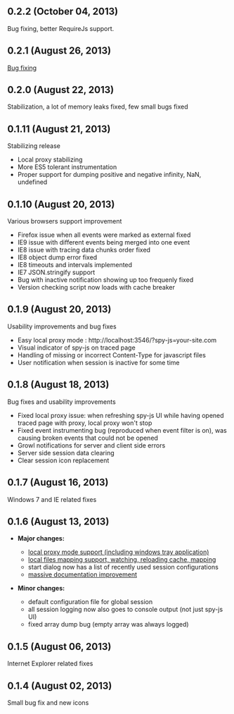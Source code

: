 ## 0.2.2 (October 04, 2013)

Bug fixing, better RequireJs support.

## 0.2.1 (August 26, 2013)

[Bug fixing](https://github.com/spy-js/spy-js/issues?milestone=4&state=closed)

## 0.2.0 (August 22, 2013)

Stabilization, a lot of memory leaks fixed, few small bugs fixed

## 0.1.11 (August 21, 2013)

Stabilizing release

* Local proxy stabilizing 
* More ES5 tolerant instrumentation
* Proper support for dumping positive and negative infinity, NaN, undefined

## 0.1.10 (August 20, 2013)

Various browsers support improvement

* Firefox issue when all events were marked as external fixed
* IE9 issue with different events being merged into one event
* IE8 issue with tracing data chunks order fixed
* IE8 object dump error fixed
* IE8 timeouts and intervals implemented
* IE7 JSON.stringify support
* Bug with inactive notification showing up too frequenly fixed
* Version checking script now loads with cache breaker

## 0.1.9 (August 20, 2013)

Usability improvements and bug fixes

* Easy local proxy mode : http://localhost:3546/?spy-js=your-site.com
* Visual indicator of spy-js on traced page
* Handling of missing or incorrect Content-Type for javascript files
* User notification when session is inactive for some time

## 0.1.8 (August 18, 2013)

Bug fixes and usability improvements
* Fixed local proxy issue: when refreshing spy-js UI while having opened traced page with proxy, local proxy won't stop
* Fixed event instrumenting bug (reproduced when event filter is on), was causing broken events that could not be opened
* Growl notifications for server and client side errors
* Server side session data clearing
* Clear session icon replacement

## 0.1.7 (August 16, 2013)

Windows 7 and IE related fixes

## 0.1.6 (August 13, 2013)

- **Major changes:**
	- [local proxy mode support (including windows tray application)](https://github.com/spy-js/spy-js/blob/master/README.md#local-proxy)
	- [local files mapping support, watching, reloading cache, mapping](https://github.com/spy-js/spy-js/blob/master/README.md#mapping-to-local-files)
	- start dialog now has a list of recently used session configurations
	- [massive documentation improvement](https://github.com/spy-js/spy-js)

- **Minor changes:**
	- default configuration file for global session
	- all session logging now also goes to console output (not just spy-js UI)
	- fixed array dump bug (empty array was always logged)

## 0.1.5 (August 06, 2013)

Internet Explorer related fixes

## 0.1.4 (August 02, 2013)
Small bug fix and new icons
